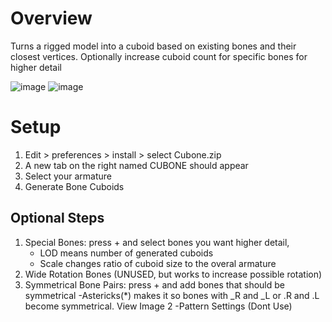 # Overview
Turns a rigged model into a cuboid based on existing bones and their closest vertices.
Optionally increase cuboid count for specific bones for higher detail

![image](https://github.com/user-attachments/assets/2180da3c-7879-4dcf-8109-af68d5985154)
![image](https://github.com/user-attachments/assets/00584f1d-5bf8-4a28-ac88-d667f7b93647)


# Setup
1. Edit > preferences > install > select Cubone.zip
2. A new tab on the right named CUBONE should appear
3. Select your armature
4. Generate Bone Cuboids

## Optional Steps
1. Special Bones: press + and select bones you want higher detail,
   - LOD means number of generated cuboids
   - Scale changes ratio of cuboid size to the overal armature
2. Wide Rotation Bones (UNUSED, but works to increase possible rotation)
3. Symmetrical Bone Pairs: press + and add bones that should be symmetrical
   -Astericks(*) makes it so bones with _R and _L or .R and .L become symmetrical. View Image 2
   -Pattern Settings (Dont Use)


